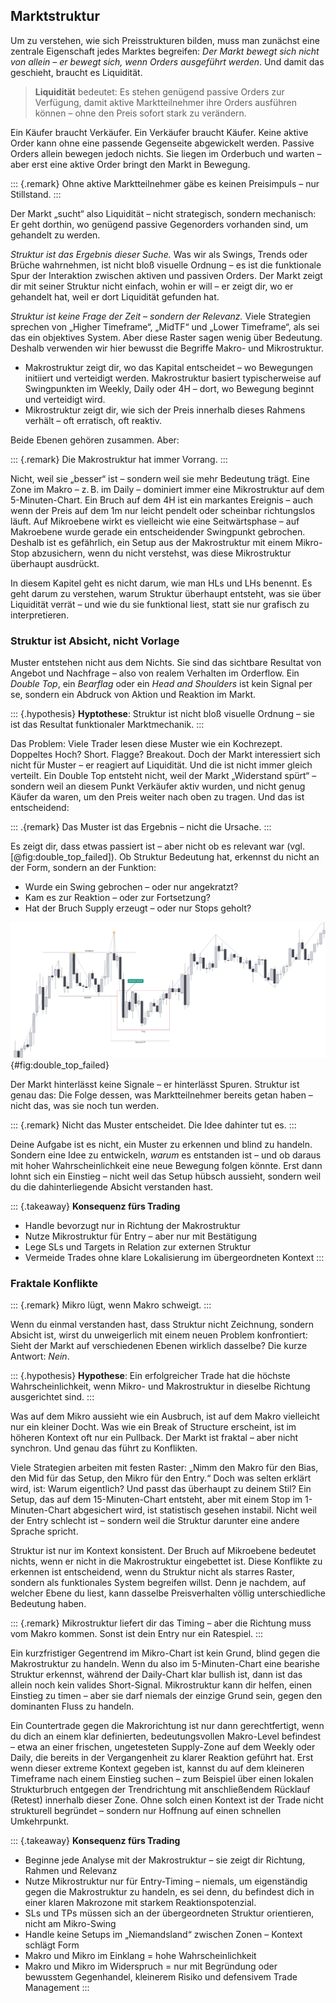 ## Marktstruktur

Um zu verstehen, wie sich Preisstrukturen bilden, muss man zunächst eine zentrale Eigenschaft jedes Marktes begreifen: _Der Markt bewegt sich nicht von allein – er bewegt sich, wenn Orders ausgeführt werden_. Und damit das geschieht, braucht es Liquidität.

> **Liquidität** bedeutet: Es stehen genügend passive Orders zur Verfügung, damit aktive Marktteilnehmer ihre Orders ausführen können – ohne den Preis sofort stark zu verändern.

Ein Käufer braucht Verkäufer. Ein Verkäufer braucht Käufer. Keine aktive Order kann ohne eine passende Gegenseite abgewickelt werden. Passive Orders allein bewegen jedoch nichts. Sie liegen im Orderbuch und warten – aber erst eine aktive Order bringt den Markt in Bewegung.

::: {.remark}
Ohne aktive Marktteilnehmer gäbe es keinen Preisimpuls – nur Stillstand.
:::

Der Markt „sucht“ also Liquidität – nicht strategisch, sondern mechanisch: Er geht dorthin, wo genügend passive Gegenorders vorhanden sind, um gehandelt zu werden.

_Struktur ist das Ergebnis dieser Suche._ Was wir als Swings, Trends oder Brüche wahrnehmen, ist nicht bloß visuelle Ordnung – es ist die funktionale Spur der Interaktion zwischen aktiven und passiven Orders. Der Markt zeigt dir mit seiner Struktur nicht einfach, wohin er will – er zeigt dir, wo er gehandelt hat, weil er dort Liquidität gefunden hat.

_Struktur ist keine Frage der Zeit – sondern der Relevanz._ Viele Strategien sprechen von „Higher Timeframe“, „MidTF“ und „Lower Timeframe“, als sei das ein objektives System. Aber diese Raster sagen wenig über Bedeutung. Deshalb verwenden wir hier bewusst die Begriffe Makro- und Mikrostruktur.

- Makrostruktur zeigt dir, wo das Kapital entscheidet – wo Bewegungen initiiert und verteidigt werden. Makrostruktur basiert typischerweise auf Swingpunkten im Weekly, Daily oder 4H – dort, wo Bewegung beginnt und verteidigt wird.
- Mikrostruktur zeigt dir, wie sich der Preis innerhalb dieses Rahmens verhält – oft erratisch, oft reaktiv.

Beide Ebenen gehören zusammen. Aber: 

::: {.remark}
Die Makrostruktur hat immer Vorrang.
:::

Nicht, weil sie „besser“ ist – sondern weil sie mehr Bedeutung trägt. Eine Zone im Makro – z. B. im Daily – dominiert immer eine Mikrostruktur auf dem 5-Minuten-Chart. Ein Bruch auf dem 4H ist ein markantes Ereignis – auch wenn der Preis auf dem 1m nur leicht pendelt oder scheinbar richtungslos läuft. Auf Mikroebene wirkt es vielleicht wie eine Seitwärtsphase – auf Makroebene wurde gerade ein entscheidender Swingpunkt gebrochen. Deshalb ist es gefährlich, ein Setup aus der Makrostruktur mit einem Mikro-Stop abzusichern, wenn du nicht verstehst, was diese Mikrostruktur überhaupt ausdrückt.

In diesem Kapitel geht es nicht darum, wie man HLs und LHs benennt. Es geht darum zu verstehen, warum Struktur überhaupt entsteht, was sie über Liquidität verrät – und wie du sie funktional liest, statt sie nur grafisch zu interpretieren.

### Struktur ist Absicht, nicht Vorlage

Muster entstehen nicht aus dem Nichts. Sie sind das sichtbare Resultat von Angebot und Nachfrage – also von realem Verhalten im Orderflow. Ein _Double Top_, ein _Bearflag_ oder ein _Head and Shoulders_ ist kein Signal per se, sondern ein Abdruck von Aktion und Reaktion im Markt.

::: {.hypothesis}
**Hyptothese**: Struktur ist nicht bloß visuelle Ordnung – sie ist das Resultat funktionaler Marktmechanik.
:::

Das Problem: Viele Trader lesen diese Muster wie ein Kochrezept. Doppeltes Hoch? Short. Flagge? Breakout. Doch der Markt interessiert sich nicht für Muster – er reagiert auf Liquidität. Und die ist nicht immer gleich verteilt. Ein Double Top entsteht nicht, weil der Markt „Widerstand spürt“ – sondern weil an diesem Punkt Verkäufer aktiv wurden, und nicht genug Käufer da waren, um den Preis weiter nach oben zu tragen. Und das ist entscheidend: 

::: .{remark}
Das Muster ist das Ergebnis – nicht die Ursache.
:::

Es zeigt dir, dass etwas passiert ist – aber nicht ob es relevant war (vgl. [@fig:double_top_failed]). Ob Struktur Bedeutung hat, erkennst du nicht an der Form, sondern an der Funktion:

- Wurde ein Swing gebrochen – oder nur angekratzt?
- Kam es zur Reaktion – oder zur Fortsetzung?
- Hat der Bruch Supply erzeugt – oder nur Stops geholt?

![Sieht aus wie ein Short – fühlt sich an wie ein Short – ist aber keiner. Der impulsive Abverkauf bestätigt scheinbar das Double Top. Doch der Kontext war bullish – und der Markt nutzte das Muster, um Liquidität einzusammeln. Muster entstehen nicht zufällig. Sie verführen – besonders auf kleinen Zeiteinheiten.](../../assets/double_top_failed.png){#fig:double_top_failed}

Der Markt hinterlässt keine Signale – er hinterlässt Spuren. Struktur ist genau das: Die Folge dessen, was Marktteilnehmer bereits getan haben – nicht das, was sie noch tun werden.

::: {.remark}
Nicht das Muster entscheidet. Die Idee dahinter tut es.
:::

Deine Aufgabe ist es nicht, ein Muster zu erkennen und blind zu handeln. Sondern eine Idee zu entwickeln, _warum_ es entstanden ist – und ob daraus mit hoher Wahrscheinlichkeit eine neue Bewegung folgen könnte. Erst dann lohnt sich ein Einstieg – nicht weil das Setup hübsch aussieht, sondern weil du die dahinterliegende Absicht verstanden hast.

::: {.takeaway}
**Konsequenz fürs Trading**

- Handle bevorzugt nur in Richtung der Makrostruktur
- Nutze Mikrostruktur für Entry – aber nur mit Bestätigung
- Lege SLs und Targets in Relation zur externen Struktur
- Vermeide Trades ohne klare Lokalisierung im übergeordneten Kontext
:::

### Fraktale Konflikte

::: {.remark}
Mikro lügt, wenn Makro schweigt.
:::

Wenn du einmal verstanden hast, dass Struktur nicht Zeichnung, sondern Absicht ist,
wirst du unweigerlich mit einem neuen Problem konfrontiert: Sieht der Markt auf verschiedenen Ebenen wirklich dasselbe? Die kurze Antwort: _Nein_.

::: {.hypothesis}
**Hypothese**: Ein erfolgreicher Trade hat die höchste Wahrscheinlichkeit, wenn Mikro- und Makrostruktur in dieselbe Richtung ausgerichtet sind.
:::

Was auf dem Mikro aussieht wie ein Ausbruch, ist auf dem Makro vielleicht nur ein kleiner Docht. Was wie ein Break of Structure erscheint, ist im höheren Kontext oft nur ein Pullback. Der Markt ist fraktal – aber nicht synchron. Und genau das führt zu Konflikten.

Viele Strategien arbeiten mit festen Raster: „Nimm den Makro für den Bias, den Mid für das Setup, den Mikro für den Entry.“ Doch was selten erklärt wird, ist: Warum eigentlich? Und passt das überhaupt zu deinem Stil? Ein Setup, das auf dem 15-Minuten-Chart entsteht, aber mit einem Stop im 1-Minuten-Chart abgesichert wird, ist statistisch gesehen instabil. Nicht weil der Entry schlecht ist – sondern weil die Struktur darunter eine andere Sprache spricht.

Struktur ist nur im Kontext konsistent. Der Bruch auf Mikroebene bedeutet nichts, wenn er nicht in die Makrostruktur eingebettet ist. Diese Konflikte zu erkennen ist entscheidend, wenn du Struktur nicht als starres Raster, sondern als funktionales System begreifen willst. Denn je nachdem, auf welcher Ebene du liest, kann dasselbe Preisverhalten völlig unterschiedliche Bedeutung haben.

::: {.remark}
Mikrostruktur liefert dir das Timing – aber die Richtung muss vom Makro kommen. Sonst ist dein Entry nur ein Ratespiel.
:::

Ein kurzfristiger Gegentrend im Mikro-Chart ist kein Grund, blind gegen die Makrostruktur zu handeln. Wenn du also im 5-Minuten-Chart eine bearishe Struktur erkennst, während der Daily-Chart klar bullish ist, dann ist das allein noch kein valides Short-Signal. Mikrostruktur kann dir helfen, einen Einstieg zu timen – aber sie darf niemals der einzige Grund sein, gegen den dominanten Fluss zu handeln.

Ein Countertrade gegen die Makrorichtung ist nur dann gerechtfertigt, wenn du dich an einem klar definierten, bedeutungsvollen Makro-Level befindest – etwa an einer frischen, ungetesteten Supply-Zone auf dem Weekly oder Daily, die bereits in der Vergangenheit zu klarer Reaktion geführt hat. Erst wenn dieser extreme Kontext gegeben ist, kannst du auf dem kleineren Timeframe nach einem Einstieg suchen – zum Beispiel über einen lokalen Strukturbruch entgegen der Trendrichtung mit anschließendem Rücklauf (Retest) innerhalb dieser Zone. Ohne solch einen Kontext ist der Trade nicht strukturell begründet – sondern nur Hoffnung auf einen schnellen Umkehrpunkt.

::: {.takeaway}
**Konsequenz fürs Trading**

- Beginne jede Analyse mit der Makrostruktur – sie zeigt dir Richtung, Rahmen und Relevanz
- Nutze Mikrostruktur nur für Entry-Timing – niemals, um eigenständig gegen die Makrostruktur zu handeln, es sei denn, du befindest dich in einer klaren Makrozone mit starkem Reaktionspotenzial.
- SLs und TPs müssen sich an der übergeordneten Struktur orientieren, nicht am Mikro-Swing
- Handle keine Setups im „Niemandsland“ zwischen Zonen – Kontext schlägt Form
- Makro und Mikro im Einklang = hohe Wahrscheinlichkeit  
- Makro und Mikro im Widerspruch = nur mit Begründung oder bewusstem Gegenhandel, kleinerem Risiko und defensivem Trade Management
:::